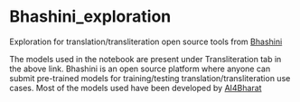 # Bhashini_exploration

Exploration for translation/transliteration open source tools from [Bhashini](https://bhashini.gov.in/ulca/model/explore-models)

The models used in the notebook are present under Transliteration tab in the above link. Bhashini is an open source platform where anyone can submit pre-trained models for training/testing translation/transliteration use cases. 
Most of the models used have been developed by [AI4Bharat](https://github.com/AI4Bharat/IndicXlit)
